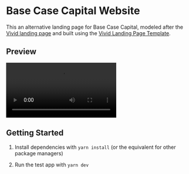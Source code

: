 # Base Case Capital Website

This an alternative landing page for Base Case Capital, modeled after the [Vivid landing page](https://vivid.lol) and built using the [Vivid Landing Page Template](https://github.com/vivid-labs/vivid-landing-template-simple).

## Preview

![vivid-template-pic](https://base-case-images.s3.us-west-1.amazonaws.com/base-case-website-demo.mov)

## Getting Started

1. Install dependencies with `yarn install` (or the equivalent for other package managers)

2. Run the test app with `yarn dev`
